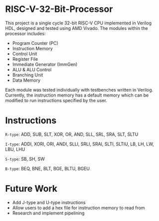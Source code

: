 # RISC-V-32-Bit-Processor

This project is a single cycle 32-bit RISC-V CPU implemented in Verilog HDL, designed and tested using AMD Vivado.
The modules within the processor includes:
- Program Counter (PC)
- Instruction Memory
- Control Unit
- Register File
- Immediate Generator (ImmGen)
- ALU & ALU Control
- Branching Unit
- Data Memory

Each module was tested individually with testbenches written in Verilog. Currently, the instruction memory has a default memory which can be modified to run instructions specified by the user. 

# Instructions
`R-type`: ADD, SUB, SLT, XOR, OR, AND, SLL, SRL, SRA, SLT, SLTU

`I-type`: ADDI, XORI, ORI, ANDI, SLLI, SRLI, SRAI, SLTI, SLTIU, LB, LH, LW, LBU, LHU

`S-type`: SB, SH, SW

`B-type`: BEQ, BNE, BLT, BGE, BLTU, BGEU

# Future Work
- Add J-type and U-type instructions
- Allow users to add a hex file for instruction memory to read from
- Research and implement pipelining
